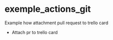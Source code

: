 # exemple_actions_git

Example how attachment pull request to trello card

- Attach pr to trello card
